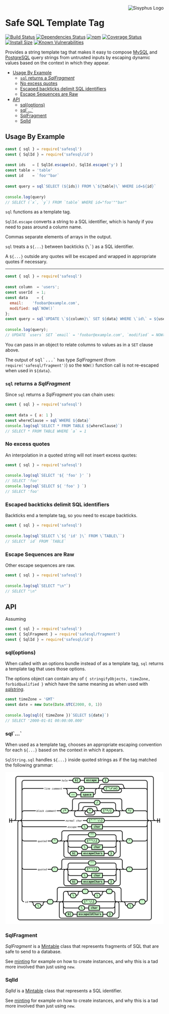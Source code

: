 <img align="right" src="https://cdn.rawgit.com/mikesamuel/template-tag-common/7f0159bda72d616af30645d49c3c9203c963c0a6/images/logo.png" alt="Sisyphus Logo">

# Safe SQL Template Tag

[![Build Status](https://travis-ci.org/mikesamuel/safesql.svg?branch=master)](https://travis-ci.org/mikesamuel/safesql)
[![Dependencies Status](https://david-dm.org/mikesamuel/safesql/status.svg)](https://david-dm.org/mikesamuel/safesql)
[![npm](https://img.shields.io/npm/v/safesql.svg)](https://www.npmjs.com/package/safesql)
[![Coverage Status](https://coveralls.io/repos/github/mikesamuel/safesql/badge.svg?branch=master)](https://coveralls.io/github/mikesamuel/safesql?branch=master)
[![Install Size](https://packagephobia.now.sh/badge?p=safesql)](https://packagephobia.now.sh/result?p=safesql)
[![Known Vulnerabilities](https://snyk.io/test/github/mikesamuel/safesql/badge.svg?targetFile=package.json)](https://snyk.io/test/github/mikesamuel/safesql?targetFile=package.json)

Provides a string template tag that makes it easy to compose
[MySQL][mysql] and [PostgreSQL][pg] query strings from untrusted
inputs by escaping dynamic values based on the context in which they
appear.

<!-- scripts/make-md-toc.pl replaces the below and test/check-markdown.js keeps this up-to-date. -->

<!-- TOC -->

*  [Usage By Example](#usage)
   *  [`sql` returns a *SqlFragment*](#sql-returns-sqlfragment)
   *  [No excess quotes](#minimal-quotes)
   *  [Escaped backticks delimit SQL identifiers](#escaped-backticks)
   *  [Escape Sequences are Raw](#raw-escapes)
*  [API](#API)
   *  [sql(options)](#sql-options)
   *  [sql\`...\`](#sql-as-tag)
   *  [SqlFragment](#class-SqlFragment)
   *  [SqlId](#class-SqlId)

<!-- /TOC -->


## Usage By Example        <span id="usage"></span>

<!--

This mirrors a testcase in ./test/example-test.js so if you modify this,
be sure to reflect changes there.

-->

```js
const { sql } = require('safesql')
const { SqlId } = require('safesql/id')

const ids   = [ SqlId.escape(x), SqlId.escape('y') ]
const table = 'table'
const id    = `foo'"bar`

const query = sql`SELECT (${ids}) FROM \`${table}\` WHERE id=${id}`

console.log(query)
// SELECT (`x`, `y`) FROM `table` WHERE id="foo'""bar"
```

`sql` functions as a template tag.

`SqlId.escape` converts a string to a SQL identifier, which is handy if you need
to pass around a column name.

Commas separate elements of arrays in the output.

`sql` treats a `${...}` between backticks (<tt>\\\`</tt>) as a SQL identifier.

A `${...}` outside any quotes will be escaped and wrapped in appropriate quotes if necessary.

----

```js
const { sql } = require('safesql')

const column  = 'users';
const userId  = 1;
const data    = {
  email:    'foobar@example.com',
  modified: sql`NOW()`
};
const query = sql`UPDATE \`${column}\` SET ${data} WHERE \`id\` = ${userId}`;

console.log(query);
// UPDATE `users` SET `email` = 'foobar@example.com', `modified` = NOW() WHERE `id` = 1
```

You can pass in an object to relate columns to values as in a `SET` clause above.

The output of <tt>sql\`...\`</tt> has type *SqlFragment* (from
`require('safesql/fragment')`) so the `NOW()` function call is not
re-escaped when used in `${data}`.

### <span id="sql-returns-sqlfragment">  `sql` returns a *SqlFragment*  </span>

Since `sql` returns a *SqlFragment* you can chain uses:

```js
const { sql } = require('safesql')

const data = { a: 1 }
const whereClause = sql`WHERE ${data}`
console.log(sql`SELECT * FROM TABLE ${whereClause}`)
// SELECT * FROM TABLE WHERE `a` = 1
```

### No excess quotes        <span id="minimal-quotes"></span>

An interpolation in a quoted string will not insert excess quotes:

```js
const { sql } = require('safesql')

console.log(sql`SELECT '${ 'foo' }' `)
// SELECT 'foo'
console.log(sql`SELECT ${ 'foo' } `)
// SELECT 'foo'
```

### Escaped backticks delimit SQL identifiers        <span id="escaped-backticks"></span>

Backticks end a template tag, so you need to escape backticks.

```js
const { sql } = require('safesql')

console.log(sql`SELECT \`${ 'id' }\` FROM \`TABLE\``)
// SELECT `id` FROM `TABLE`
```

### Escape Sequences are Raw        <span id="raw-escapes"></span>

Other escape sequences are raw.

```js
const { sql } = require('safesql')

console.log(sql`SELECT "\n"`)
// SELECT "\n"
```

## API        <span id="API"></span>

Assuming

```js
const { sql } = require('safesql')
const { SqlFragment } = require('safesql/fragment')
const { SqlId } = require('safesql/id')
```

### sql(options)        <span id="sql-options"></span>

When called with an options bundle instead of as a template tag, `sql`
returns a template tag that uses those options.

The options object can contain any of
`{ stringifyObjects, timeZone, forbidQualified }` which have the
same meaning as when used with *[sqlstring][]*.

```js
const timeZone = 'GMT'
const date = new Date(Date.UTC(2000, 0, 1))

console.log(sql({ timeZone })`SELECT ${date}`)
// SELECT '2000-01-01 00:00:00.000'
```

### sql\`...\`         <span id="sql-as-tag"></span>

When used as a template tag, chooses an appropriate escaping
convention for each `${...}` based on the context in which it appears.

`SqlString.sql` handles `${...}` inside quoted strings as if the tag
matched the following grammar:

[![Railroad Diagram](docs/sql-railroad.svg)](docs/sql-railroad.svg)

### SqlFragment       <span id="class-SqlFragment"></span>

*SqlFragment* is a [Mintable][] class that represents fragments of SQL
that are safe to send to a database.

See [minting][] for example on how to create instances, and why this is a
tad more involved than just using `new`.

### SqlId       <span id="class-SqlId"></span>

*SqlId* is a [Mintable][] class that represents a SQL identifier.

See [minting][] for example on how to create instances, and why this is a
tad more involved than just using `new`.


[mysql]: https://www.npmjs.com/package/mysql
[pg]: https://www.npmjs.com/package/pg
[sqlstring]: https://www.npmjs.com/package/sqlstring
[Mintable]: https://www.npmjs.com/package/node-sec-patterns
[minting]: https://www.npmjs.com/package/node-sec-patterns#creating-mintable-values
